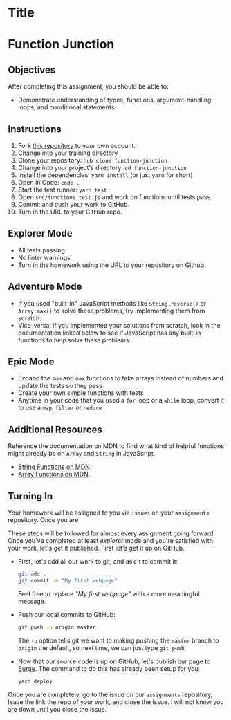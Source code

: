 # Title

# Function Junction

## Objectives

After completing this assignment, you should be able to:

* Demonstrate understanding of types, functions, argument-handling, loops, and conditional statements

## Instructions

1. Fork [this repository](https://github.com/mdewey/function-junction) to your own account.
2. Change into your training directory
3. Clone your repository: `hub clone function-junction`
4. Change into your project's directory: `cd function-junction`
5. Install the dependencies: `yarn install` (or just `yarn` for short)
6. Open in Code: `code .`
7. Start the test runner: `yarn test`
7. Open `src/functions.test.js` and work on functions until tests pass.
8. Commit and push your work to GitHub.
9. Turn in the URL to your GitHub repo.

## Explorer Mode

- All tests passing
- No linter warnings
- Turn in the homework using the URL to your repository on Github.

## Adventure Mode

- If you used "built-in" JavaScript methods like `String.reverse()` or `Array.max()` to solve these problems, try implementing them from scratch.
- Vice-versa: if you implemented your solutions from scratch, look in the documentation linked below to see if JavaScript has any built-in functions to help solve these problems.

## Epic Mode

- Expand the `sum` and `max` functions to take arrays instead of numbers and update the tests so they pass
- Create your own simple functions with tests
- Anytime in your code that you used a `for` loop or a `while` loop, convert it to use a `map`, `filter` or `reduce`

## Additional Resources

Reference the documentation on MDN to find what kind of helpful functions might already be on `Array` and `String` in JavaScript.

- [String Functions on MDN](https://developer.mozilla.org/en-US/docs/Web/JavaScript/Reference/Global_Objects/String).
- [Array Functions on MDN](https://developer.mozilla.org/en-US/docs/Web/JavaScript/Reference/Global_Objects/Array).

## Turning In

Your homework will be assigned to you via `issues` on your `assignments` repository. Once you are

These steps will be followed for almost every assignment going forward. Once you've completed at least _explorer_ mode and you're satisfied with your work, let's get it published. First let's get it up on GitHub.

- First, let's add all our work to git, and ask it to commit it:

  ```sh
  git add .
  git commit -m "My first webpage"
  ```

  Feel free to replace _"My first webpage"_ with a more meaningful message.

- Push our local commits to GitHub:

  ```sh
  git push -u origin master
  ```

  The `-u` option tells git we want to making pushing the `master` branch to `origin` the default, so next time, we can just type `git push`.

- Now that our source code is up on GitHub, let's publish our page to [Surge](https://surge.sh). The command to do this has already been setup for you:

  ```sh
  yarn deploy
  ```

Once you are completely, go to the issue on our `assignments` repository, leave the link the repo of your work, and close the issue. I will not know you are down until you close the issue. 



